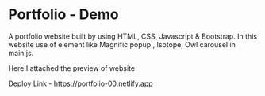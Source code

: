 # Portfolio - Demo
A portfolio website built by using HTML, CSS, Javascript &amp; Bootstrap.
In this website use of element like Magnific popup , Isotope, Owl carousel in main.js.

Here I attached the preview of website

Deploy Link -  https://portfolio-00.netlify.app

